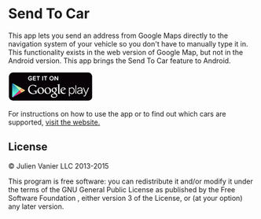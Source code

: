 Send To Car
===========

This app lets you send an address from Google Maps directly to the navigation system of your vehicle so you don't have to manually type it in. This functionality exists in the web version of Google Map, but not in the Android version. This app brings the Send To Car feature to Android.

[![Google Play](/local/google_play.png)](http://play.google.com/store/apps/details?id=com.jvanier.android.sendtocar)

For instructions on how to use the app or to find out which cars are supported, [visit the website.](http://www.sendtocar-app.com)

License
-------
© Julien Vanier LLC 2013-2015

This program is free software: you can redistribute it and/or modify it under the terms of the GNU General Public License as published by the Free Software Foundation , either version 3 of the License, or (at your option) any later version.

